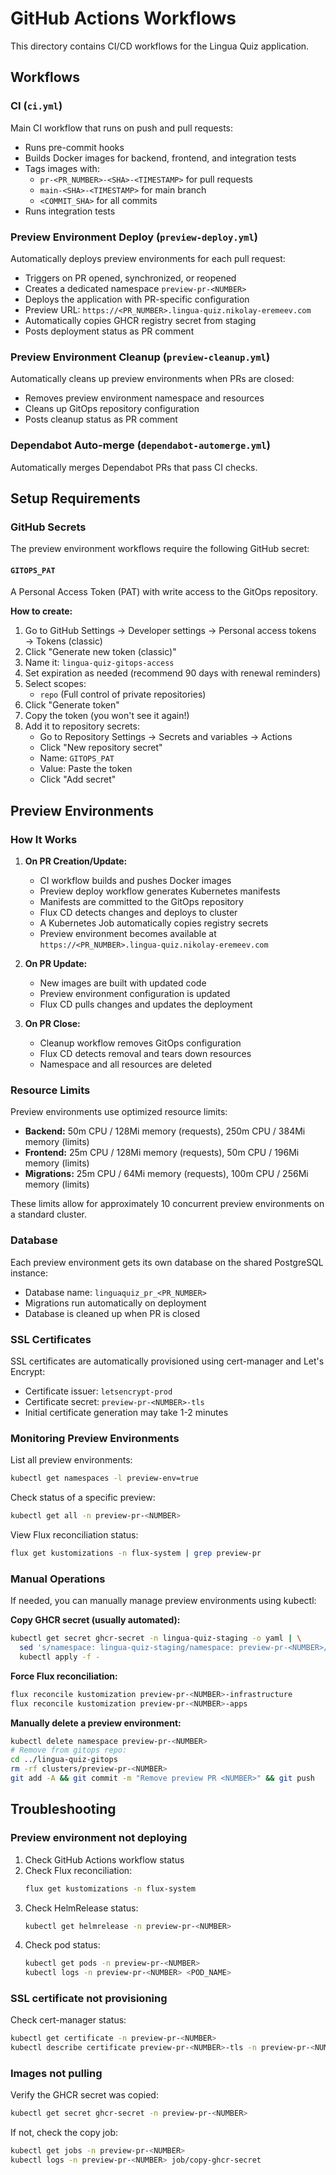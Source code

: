 # GitHub Actions Workflows

This directory contains CI/CD workflows for the Lingua Quiz application.

## Workflows

### CI (`ci.yml`)

Main CI workflow that runs on push and pull requests:

- Runs pre-commit hooks
- Builds Docker images for backend, frontend, and integration tests
- Tags images with:
  - `pr-<PR_NUMBER>-<SHA>-<TIMESTAMP>` for pull requests
  - `main-<SHA>-<TIMESTAMP>` for main branch
  - `<COMMIT_SHA>` for all commits
- Runs integration tests

### Preview Environment Deploy (`preview-deploy.yml`)

Automatically deploys preview environments for each pull request:

- Triggers on PR opened, synchronized, or reopened
- Creates a dedicated namespace `preview-pr-<NUMBER>`
- Deploys the application with PR-specific configuration
- Preview URL: `https://<PR_NUMBER>.lingua-quiz.nikolay-eremeev.com`
- Automatically copies GHCR registry secret from staging
- Posts deployment status as PR comment

### Preview Environment Cleanup (`preview-cleanup.yml`)

Automatically cleans up preview environments when PRs are closed:

- Removes preview environment namespace and resources
- Cleans up GitOps repository configuration
- Posts cleanup status as PR comment

### Dependabot Auto-merge (`dependabot-automerge.yml`)

Automatically merges Dependabot PRs that pass CI checks.

## Setup Requirements

### GitHub Secrets

The preview environment workflows require the following GitHub secret:

#### `GITOPS_PAT`

A Personal Access Token (PAT) with write access to the GitOps repository.

**How to create:**

1. Go to GitHub Settings → Developer settings → Personal access tokens → Tokens (classic)
2. Click "Generate new token (classic)"
3. Name it: `lingua-quiz-gitops-access`
4. Set expiration as needed (recommend 90 days with renewal reminders)
5. Select scopes:
   - `repo` (Full control of private repositories)
6. Click "Generate token"
7. Copy the token (you won't see it again!)
8. Add it to repository secrets:
   - Go to Repository Settings → Secrets and variables → Actions
   - Click "New repository secret"
   - Name: `GITOPS_PAT`
   - Value: Paste the token
   - Click "Add secret"

## Preview Environments

### How It Works

1. **On PR Creation/Update:**
   - CI workflow builds and pushes Docker images
   - Preview deploy workflow generates Kubernetes manifests
   - Manifests are committed to the GitOps repository
   - Flux CD detects changes and deploys to cluster
   - A Kubernetes Job automatically copies registry secrets
   - Preview environment becomes available at `https://<PR_NUMBER>.lingua-quiz.nikolay-eremeev.com`

2. **On PR Update:**
   - New images are built with updated code
   - Preview environment configuration is updated
   - Flux CD pulls changes and updates the deployment

3. **On PR Close:**
   - Cleanup workflow removes GitOps configuration
   - Flux CD detects removal and tears down resources
   - Namespace and all resources are deleted

### Resource Limits

Preview environments use optimized resource limits:

- **Backend:** 50m CPU / 128Mi memory (requests), 250m CPU / 384Mi memory (limits)
- **Frontend:** 25m CPU / 128Mi memory (requests), 50m CPU / 196Mi memory (limits)
- **Migrations:** 25m CPU / 64Mi memory (requests), 100m CPU / 256Mi memory (limits)

These limits allow for approximately 10 concurrent preview environments on a standard cluster.

### Database

Each preview environment gets its own database on the shared PostgreSQL instance:

- Database name: `linguaquiz_pr_<PR_NUMBER>`
- Migrations run automatically on deployment
- Database is cleaned up when PR is closed

### SSL Certificates

SSL certificates are automatically provisioned using cert-manager and Let's Encrypt:

- Certificate issuer: `letsencrypt-prod`
- Certificate secret: `preview-pr-<NUMBER>-tls`
- Initial certificate generation may take 1-2 minutes

### Monitoring Preview Environments

List all preview environments:

```bash
kubectl get namespaces -l preview-env=true
```

Check status of a specific preview:

```bash
kubectl get all -n preview-pr-<NUMBER>
```

View Flux reconciliation status:

```bash
flux get kustomizations -n flux-system | grep preview-pr
```

### Manual Operations

If needed, you can manually manage preview environments using kubectl:

**Copy GHCR secret (usually automated):**

```bash
kubectl get secret ghcr-secret -n lingua-quiz-staging -o yaml | \
  sed 's/namespace: lingua-quiz-staging/namespace: preview-pr-<NUMBER>/' | \
  kubectl apply -f -
```

**Force Flux reconciliation:**

```bash
flux reconcile kustomization preview-pr-<NUMBER>-infrastructure
flux reconcile kustomization preview-pr-<NUMBER>-apps
```

**Manually delete a preview environment:**

```bash
kubectl delete namespace preview-pr-<NUMBER>
# Remove from gitops repo:
cd ../lingua-quiz-gitops
rm -rf clusters/preview-pr-<NUMBER>
git add -A && git commit -m "Remove preview PR <NUMBER>" && git push
```

## Troubleshooting

### Preview environment not deploying

1. Check GitHub Actions workflow status
2. Check Flux reconciliation:
   ```bash
   flux get kustomizations -n flux-system
   ```
3. Check HelmRelease status:
   ```bash
   kubectl get helmrelease -n preview-pr-<NUMBER>
   ```
4. Check pod status:
   ```bash
   kubectl get pods -n preview-pr-<NUMBER>
   kubectl logs -n preview-pr-<NUMBER> <POD_NAME>
   ```

### SSL certificate not provisioning

Check cert-manager status:

```bash
kubectl get certificate -n preview-pr-<NUMBER>
kubectl describe certificate preview-pr-<NUMBER>-tls -n preview-pr-<NUMBER>
```

### Images not pulling

Verify the GHCR secret was copied:

```bash
kubectl get secret ghcr-secret -n preview-pr-<NUMBER>
```

If not, check the copy job:

```bash
kubectl get jobs -n preview-pr-<NUMBER>
kubectl logs -n preview-pr-<NUMBER> job/copy-ghcr-secret
```
